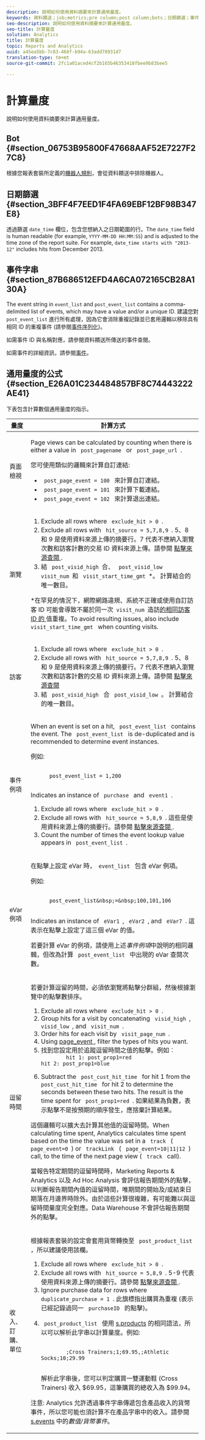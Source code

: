 ```yaml
---
description: 說明如何使用資料摘要來計算通用量度。
keywords: 資料饋送；job;metrics;pre column;post column;bots；日期篩選；事件字串；common；公式
seo-description: 說明如何使用資料摘要來計算通用量度。
seo-title: 計算量度
solution: Analytics
title: 計算量度
topic: Reports and Analytics
uuid: a45ea5bb-7c83-468f-b94a-63add78931d7
translation-type: tm+mt
source-git-commit: 2fc1a01aced4cf2b165b46353418fbee9b83bee5

---
```



# 計算量度

說明如何使用資料摘要來計算通用量度。

<!--Meike, I commented out this heading because it contains no content, and I'm troubleshooting a dita error-Bob
## Pre vs. Post column {#section_19967AF2FD9D44D6A8EC30F77E71F2ED}
-->

## Bot {#section_06753B95800F47668AAF52E7227F27C8}

根據您報表套裝所定義的[機器人規則](https://marketing.adobe.com/resources/help/en_US/reference/bot_rules.html)，會從資料饋送中排除機器人。

## 日期篩選 {#section_3BFF4F7EED1F4FA69EBF12BF98B347E8}

透過篩選 `date_time` 欄位，包含您想納入之日期範圍的行。The `date_time` field is human readable (for example, `YYYY-MM-DD HH:MM:SS`) and is adjusted to the time zone of the report suite. For example, `date_time starts with "2013-12"` includes hits from December 2013.

## 事件字串 {#section_87B686512EFD4A6CA072165CB28A130A}

The event string in `event_list` and `post_event_list` contains a comma-delimited list of events, which may have a value and/or a unique ID. 建議您對 `post_event_list` 進行所有處理，因為它會消除重複記錄並已套用邏輯以移除具有相同 ID 的重複事件 (請參閱[事件序列化](https://marketing.adobe.com/resources/help/en_US/sc/implement/c_event_serialization.html))。

如需事件 ID 與名稱對應，請參閱資料饋送所傳送的事件查閱。

如需事件的詳細資訊，請參閱[事件](https://marketing.adobe.com/resources/help/en_US/sc/implement/c_events.html)。

## 通用量度的公式 {#section_E26A01C234484857BF8C74443222AE41}

下表包含計算數個通用量度的指示。

<table id="table_814EA73C01EE4B2CA3CEB2839E19ADF9"> 
 <thead> 
  <tr> 
   <th colname="col1" class="entry"> 量度 </th> 
   <th colname="col2" class="entry"> 計算方式 </th> 
  </tr> 
 </thead>
 <tbody> 
  <tr> 
   <td colname="col1"> 頁面檢視 </td> 
   <td colname="col2"> <p> Page views can be calculated by counting when there is either a value in <code> post_pagename </code> or <code> post_page_url </code>. </p> 
    <p>您可使用類似的邏輯來計算自訂連結: </p> 
    <ul id="ul_8DFBEE3ED30C465D8E55B1F3880D5263"> 
     <li id="li_009F2B7E3F9443889AE95B3358169444"> <code> post_page_event = 100 </code> 來計算自訂連結。 </li> 
     <li id="li_866DA2F5C2404347863CD1417F822FE8"> <code> post_page_event = 101 </code> 來計算下載連結。 </li> 
     <li id="li_4BC6E62CE8B1474DB22448FA32C9EE01"> <code> post_page_event = 102 </code> 來計算退出連結。 </li> 
    </ul> </td> 
  </tr> 
  <tr> 
   <td colname="col1"> 瀏覽 </td> 
   <td colname="col2"> 
    <ol id="ol_FE1831195A474650B07D7820DCD38728"> 
     <li id="li_274590E937A142D19B204768B1F10325">Exclude all rows where <code> exclude_hit &gt; 0 </code>. </li> 
     <li id="li_038B8FF66EA44E138C8A8932DA7B39E5">Exclude all rows with <code> hit_source = 5,7,8,9 </code>. 5、8 和 9 是使用資料來源上傳的摘要行。7 代表不應納入瀏覽次數和訪客計數的交易 ID 資料來源上傳。請參閱 <a href="/help/export/analytics-data-feed/c-df-contents/datafeeds-hit-source.md"  > 點擊來源查閱 </a>. </li> 
     <li id="li_7FCD9BDF4D8547719420B34BA48BFA2D">結 <code> post_visid_high </code>合、 <code> post_visid_low </code><code> visit_num </code>和 <code> visit_start_time_gmt </code>*。 計算結合的唯一數目。 </li> 
    </ol> <p>*在罕見的情況下，網際網路違規、系統不正確或使用自訂訪客 ID 可能會導致不屬於同一次<code> visit_num </code>造訪<a href="https://marketing.adobe.com/resources/help/en_US/reference/metrics_visit.html"  >的相同訪客 ID 的 </a> 值重複。To avoid resulting issues, also include <code> visit_start_time_gmt </code> when counting visits. </p> </td> 
  </tr> 
  <tr> 
   <td colname="col1"> 訪客 </td> 
   <td colname="col2"> 
    <ol id="ol_E2BC9235A3164EF5936EFC5D9E9327D0"> 
     <li id="li_2C145CA54EBF4B358FC7DC78D8DA577D">Exclude all rows where <code> exclude_hit &gt; 0 </code>. </li> 
     <li id="li_9EF364652A214A4D9B66552BC6BBE527">Exclude all rows with <code> hit_source = 5,7,8,9 </code>. 5、8 和 9 是使用資料來源上傳的摘要行。7 代表不應納入瀏覽次數和訪客計數的交易 ID 資料來源上傳。請參閱 <a href="/help/export/analytics-data-feed/c-df-contents/datafeeds-hit-source.md"  > 點擊來源查閱 </a> </li> 
     <li id="li_4AB5129315644A29987E8FCB9C9F9C39">結 <code> post_visid_high </code> 合 <code> post_visid_low </code>。 計算結合的唯一數目。 </li> 
    </ol> </td> 
  </tr> 
  <tr> 
   <td colname="col1"> 事件例項 </td> 
   <td colname="col2"> <p>When an event is set on a hit, <code> post_event_list </code> contains the event. The <code> post_event_list </code> is de-duplicated and is recommended to determine event instances. </p> <p>例如: </p> 
    <code>
      post_event_list = 1,200 
    </code> <p>Indicates an instance of <code> purchase </code> and <code> event1 </code>. </p> 
    <ol id="ol_84B529A668A54686957D1EB36D944467"> 
     <li id="li_F953D7668C704C1AB7970123E369472A">Exclude all rows where <code> exclude_hit &gt; 0 </code>. </li> 
     <li id="li_65B0B504DB654479844EAE490D9283EB">Exclude all rows with <code> hit_source = 5,8,9 </code>. 這些是使用資料來源上傳的摘要行。請參閱 <a href="/help/export/analytics-data-feed/c-df-contents/datafeeds-hit-source.md"  > 點擊來源查閱 </a>. </li> 
     <li id="li_FB1C31048EC7415088F41E8CDC01AEBD">Count the number of times the event lookup value appears in <code> post_event_list </code>. </li> 
    </ol> </td> 
  </tr> 
  <tr> 
   <td colname="col1"> eVar 例項 </td> 
   <td colname="col2"> <p>在點擊上設定 eVar 時，<code> event_list </code> 包含 eVar 例項。 </p> <p>例如: </p> 
    <code>
      post_event_list&amp;nbsp;=&amp;nbsp;100,101,106 
    </code> <p>Indicates an instance of <code> eVar1 </code>, <code> eVar2 </code>, and <code> eVar7 </code>. 這表示在點擊上設定了這三個 eVar 的值。 </p> <p>若要計算 eVar 的例項，請使用上述<i>事件例項</i>中說明的相同邏輯，但改為計算 <code> post_event_list </code> 中出現的 eVar 查閱次數。 </p> </td> 
  </tr> 
  <tr> 
   <td colname="col1"> 逗留時間 </td> 
   <td colname="col2"> <p>若要計算逗留的時間，必須依瀏覽將點擊分群組，然後根據瀏覽中的點擊數排序。 </p> 
    <ol id="ol_946E7CD6005A42EB9A4B79268BF84066"> 
     <li id="li_D109FAF4686D4935B7A6DCA5D383612F">Exclude all rows where <code> exclude_hit &gt; 0 </code>. </li> 
     <li id="li_D88F3691DB6746EBA84AA52841E56803">Group hits for a visit by concatenating <code> visid_high </code>, <code> visid_low </code>, and <code> visit_num </code>. </li> 
     <li id="li_08792F3BDFEA4DA29E0983C4BE65D73B">Order hits for each visit by <code> visit_page_num </code>. </li> 
     <li id="li_4B956734DBB84603B86DDA6A2B0B41A0">Using <a href="/help/export/analytics-data-feed/c-df-contents/datafeeds-page-event.md"  > page_event </a>, filter the types of hits you want. </li> 
     <li id="li_2C5AC0477CFC409B8F169079354C8226">找到您設定用於追蹤逗留時間之值的點擊。例如︰<code>
        hit&nbsp;1:&nbsp;post_prop1=red hit&nbsp;2:&nbsp;post_prop1=blue 
      </code> </li> 
     <li id="li_20106B322F7B45CE8D2FBD9B0CB3D60D">Subtract the <code> post_cust_hit_time </code> for hit 1 from the <code> post_cust_hit_time </code> for hit 2 to determine the seconds between these two hits. The result is the time spent for <code> post_prop1=red </code>. 如果結果為負數，表示點擊不是按預期的順序發生，應捨棄計算結果。 </li> 
    </ol> <p>這個邏輯可以擴大去計算其他值的逗留時間。When calculating time spent, Analytics calculates time spent based on the time the value was set in a <code> track </code> ( <code> page_event=0 </code>) or <code> trackLink </code> ( <code> page_event=10|11|12 </code>) call, to the time of the next page view ( <code> track </code> call). </p> <p>當報告特定期間的逗留時間時，Marketing Reports &amp; Analytics 以及 Ad Hoc Analysis 會評估報告期間外的點擊，以判斷報告期間內值的逗留時間，唯期間的開始及/或結束日期落在月邊界時除外。由於這些計算很複雜，有可能難以與逗留時間量度完全對應。Data Warehouse 不會評估報告期間外的點擊。 </p> </td> 
  </tr> 
  <tr> 
   <td colname="col1"> 收入、訂購、單位 </td> 
   <td colname="col2"> <p>根據報表套裝的設定會套用貨幣轉換至 <code> post_product_list </code>，所以建議使用該欄。 </p> 
    <ol id="ol_03D62086EDDE42AD82049830D85FDC69"> 
     <li id="li_2A5B8205EA30492986C35DC382B91F16">Exclude all rows where <code> exclude_hit &gt; 0 </code>. </li> 
     <li id="li_6417C228AC414B01A30F85BE4842ED3C">Exclude all rows with <code> hit_source = 5,8,9 </code>. 5-9 代表使用資料來源上傳的摘要行。請參閱 <a href="/help/export/analytics-data-feed/c-df-contents/datafeeds-hit-source.md"  > 點擊來源查閱 </a>. </li> 
     <li id="li_C48F91C74F5E4286B5F0B285E33AF733">Ignore purchase data for rows where <code> duplicate_purchase = 1 </code>. 此旗標指出購買為重複 (表示已經記錄過同一 <code> purchaseID </code> 的點擊)。 </li> 
     <li id="li_FA1639FEF516419BA1BFDC37B063B346"> <p><code> post_product_list </code> 使用 <a href="https://marketing.adobe.com/resources/help/en_US/sc/implement/c_products.html"  >s.products</a> 的相同語法，所以可以解析此字串以計算量度。例如: </p> 
      <code>
        ;Cross Trainers;1;69.95,;Athletic Socks;10;29.99 
      </code> <p>解析此字串後，您可以判定購買一雙運動鞋 (Cross Trainers) 收入 $69.95，這筆購買的總收入為 $99.94。 </p> </li> 
    </ol> <p>注意: Analytics 允許透過事件字串傳遞包含產品收入的貨幣事件，所以您可能也須計算不在產品字串中的收入。請參閱 <a href="https://marketing.adobe.com/resources/help/en_US/sc/implement/c_events.html"  >s.events</a> 中的<i>數值/貨幣事件</i>。 </p> </td> 
  </tr> 
 </tbody> 
</table>
